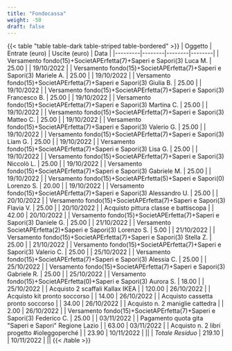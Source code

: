 ```yaml
---
title: "Fondocassa"
weight: -50
draft: false
---
```


{{< table "table table-dark table-striped table-bordered" >}}
| Oggetto | Entrate (euro) | Uscite (euro) | Data |
|---------|--------|--------|--------|
| Versamento fondo(15)+SocietAPErfetta(7)+Saperi e Sapori(3)  Luca M. | 25.00 | | 19/10/2022 | 
| Versamento fondo(15)+SocietAPErfetta(7)+Saperi e Sapori(3)  Mariele A. | 25.00 | | 19/10/2022 | 
| Versamento fondo(15)+SocietAPErfetta(7)+Saperi e Sapori(3)  Giulia B. | 25.00 | | 19/10/2022 | 
| Versamento fondo(15)+SocietAPErfetta(7)+Saperi e Sapori(3)  Francesco B. | 25.00 | | 19/10/2022 | 
| Versamento fondo(15)+SocietAPErfetta(7)+Saperi e Sapori(3)  Martina C. | 25.00 | | 19/10/2022 | 
| Versamento fondo(15)+SocietAPErfetta(7)+Saperi e Sapori(3)  Matteo C. | 25.00 | | 19/10/2022 | 
| Versamento fondo(15)+SocietAPErfetta(7)+Saperi e Sapori(3)  Valerio G. | 25.00 | | 19/10/2022 | 
| Versamento fondo(15)+SocietAPErfetta(7)+Saperi e Sapori(3)  Liam G. | 25.00 | | 19/10/2022 | 
| Versamento fondo(15)+SocietAPErfetta(7)+Saperi e Sapori(3)  Lisa G. | 25.00 | | 19/10/2022 | 
| Versamento fondo(15)+SocietAPErfetta(7)+Saperi e Sapori(3)  Niccolò L. | 25.00 | | 19/10/2022 | 
| Versamento fondo(15)+SocietAPErfetta(7)+Saperi e Sapori(3)  Gabriele M. | 25.00 | | 19/10/2022 | 
| Versamento fondo(15)+SocietAPErfetta(5)+Saperi e Sapori(0)  Lorenzo S. | 20.00 | | 19/10/2022 | 
| Versamento fondo(15)+SocietAPErfetta(7)+Saperi e Sapori(3)  Alessandro U. | 25.00 | | 20/10/2022 | 
| Versamento fondo(15)+SocietAPErfetta(7)+Saperi e Sapori(3)  Flavia V. | 25.00 | | 20/10/2022 | 
| Acquisto pittura classe e battiscopa |  | 42.00 | 20/10/2022 |
| Versamento fondo(15)+SocietAPErfetta(7)+Saperi e Sapori(3)  Daniele G. | 25.00 | | 21/10/2022 | 
| Versamento SocietAPErfetta(2)+Saperi e Sapori(3)  Lorenzo S. | 5.00 | | 21/10/2022 | 
| Versamento fondo(15)+SocietAPErfetta(7)+Saperi e Sapori(3)  Stella Z. | 25.00 | | 21/10/2022 | 
| Versamento fondo(15)+SocietAPErfetta(7)+Saperi e Sapori(3)  Valerio C. | 25.00 | | 25/10/2022 | 
| Versamento fondo(15)+SocietAPErfetta(7)+Saperi e Sapori(3)  Alessia C. | 25.00 | | 25/10/2022 | 
| Versamento fondo(15)+SocietAPErfetta(7)+Saperi e Sapori(3)  Gabriele R. | 25.00 | | 25/10/2022 | 
| Versamento fondo(15)+SocietAPErfetta(0)+Saperi e Sapori(3)  Aurora S. | 18.00 | | 25/10/2022 | 
| Acquisto 2 scaffali Kallax IKEA |  | 120.00 | 26/10/2022 |
| Acquisto kit pronto soccorso |  | 14.00 | 26/10/2022 |
| Acquisto cassetta pronto soccorso |  | 34.00 | 26/10/2022 |
| Acquisto n. 2 maniglie cattedra |  | 2.00 | 26/10/2022 |
| Versamento fondo(15)+SocietAPErfetta(7)+Saperi e Sapori(3)  Federico C. | 25.00 | | 03/11/2022 | 
| Pagamento quota gita "Saperi e Sapori" Regione Lazio |  | 63.00 | 03/11/2022 |
| Acquisto n. 2 libri progetto #ioleggoperché |  | 23.90 | 10/11/2022 |
||
| *Totale Residuo* | 219.10 | | 10/11/2022 |
||
{{< /table >}}


